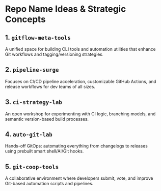 # Repo Name Ideas & Strategic Concepts

## 1. `gitflow-meta-tools`
A unified space for building CLI tools and automation utilities that enhance Git workflows and tagging/versioning strategies.

## 2. `pipeline-surge`
Focuses on CI/CD pipeline acceleration, customizable GitHub Actions, and release workflows for dev teams of all sizes.

## 3. `ci-strategy-lab`
An open workshop for experimenting with CI logic, branching models, and semantic version-based build processes.

## 4. `auto-git-lab`
Hands-off GitOps: automating everything from changelogs to releases using prebuilt smart shell/AI/Git hooks.

## 5. `git-coop-tools`
A collaborative environment where developers submit, vote, and improve Git-based automation scripts and pipelines.

